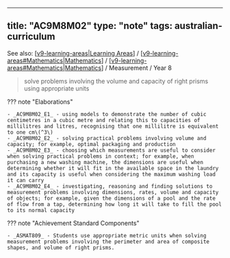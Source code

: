 
---
title: "AC9M8M02"
type: "note"
tags: australian-curriculum
---

See also: [[v9-learning-areas|Learning Areas]] / [[v9-learning-areas#Mathematics|Mathematics]] / [[v9-learning-areas#Mathematics|Mathematics]] / Measurement / Year 8

> solve problems involving the volume and capacity of right prisms using appropriate units

??? note "Elaborations"

	- _AC9M8M02_E1_ - using models to demonstrate the number of cubic centimetres in a cubic metre and relating this to capacities of millilitres and litres, recognising that one millilitre is equivalent to one cm\(^3\)
	- _AC9M8M02_E2_ - solving practical problems involving volume and capacity; for example, optimal packaging and production
	- _AC9M8M02_E3_ - choosing which measurements are useful to consider when solving practical problems in context; for example, when purchasing a new washing machine, the dimensions are useful when determining whether it will fit in the available space in the laundry and its capacity is useful when considering the maximum washing load it can carry
	- _AC9M8M02_E4_ - investigating, reasoning and finding solutions to measurement problems involving dimensions, rates, volume and capacity of objects; for example, given the dimensions of a pool and the rate of flow from a tap, determining how long it will take to fill the pool to its normal capacity
??? note "Achievement Standard Components"

	- _ASMAT809_ - Students use appropriate metric units when solving measurement problems involving the perimeter and area of composite shapes, and volume of right prisms.

[//begin]: # "Autogenerated link references for markdown compatibility"
[v9-learning-areas|Learning Areas]: ../v9-learning-areas "Learning Areas"
[v9-learning-areas#Mathematics|Mathematics]: ../v9-learning-areas "Learning Areas"
[//end]: # "Autogenerated link references"
